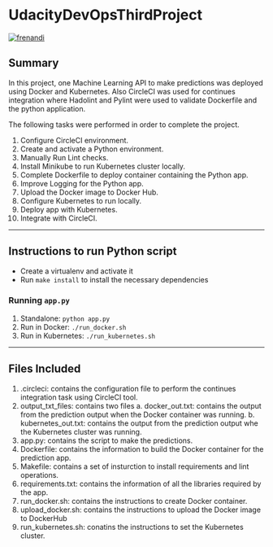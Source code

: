 # UdacityDevOpsThirdProject
[![frenandi](https://circleci.com/gh/frenandi/UdacityDevOpsThirdProject.svg?style=svg)](https://github.com/frenandi/UdacityDevOpsThirdProject)

## Summary

In this project, one Machine Learning API to make predictions was deployed using Docker and Kubernetes. Also CircleCI was used for continues integration where Hadolint and Pylint were used to validate Dockerfile and the python application.

The following tasks were performed in order to complete the project.

1. Configure CircleCI environment.
2. Create and activate a Python environment.
3. Manually Run Lint checks.
4. Install Minikube to run Kubernetes cluster locally.
5. Complete Dockerfile to deploy container containing the Python app.
6. Improve Logging for the Python app.
7. Upload the Docker image to Docker Hub.
8. Configure Kubernetes to run locally.
9. Deploy app with Kubernetes.
10. Integrate with CircleCI.

---

## Instructions to run Python script

* Create a virtualenv and activate it
* Run `make install` to install the necessary dependencies

### Running `app.py`

1. Standalone:  `python app.py`
2. Run in Docker:  `./run_docker.sh`
3. Run in Kubernetes:  `./run_kubernetes.sh`

---

## Files Included

1. .circleci: contains the configuration file to perform the continues integration task using CircleCI tool.
2. output_txt_files: contains two files
  a. docker_out.txt: contains the output from the prediction output when the Docker container was running.
  b. kubernetes_out.txt: contains the output from the prediction output whe the Kubernetes cluster was running.
3. app.py: contains the script to make the predictions.
4. Dockerfile: contains the information to build the Docker container for the prediction app.
5. Makefile: contains a set of insturction to install requirements and lint operations.
6. requirements.txt: contains the information of all the libraries required by the app.
7. run_docker.sh: contains the instructions to create Docker container.
8. upload_docker.sh: contains the instructions to upload the Docker image to DockerHub
9. run_kubernetes.sh: conatins the instructions to set the Kubernetes cluster.
